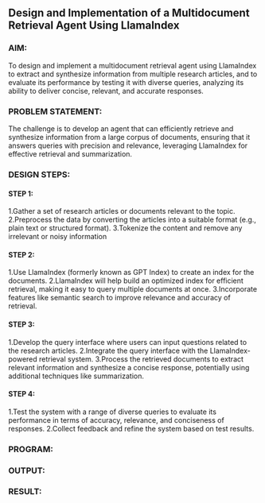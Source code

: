 ## Design and Implementation of a Multidocument Retrieval Agent Using LlamaIndex

### AIM:
To design and implement a multidocument retrieval agent using LlamaIndex to extract and synthesize information from multiple research articles, and to evaluate its performance by testing it with diverse queries, analyzing its ability to deliver concise, relevant, and accurate responses.

### PROBLEM STATEMENT:
The challenge is to develop an agent that can efficiently retrieve and synthesize information from a large corpus of documents, ensuring that it answers queries with precision and relevance, leveraging LlamaIndex for effective retrieval and summarization.
### DESIGN STEPS:

#### STEP 1:
1.Gather a set of research articles or documents relevant to the topic.
2.Preprocess the data by converting the articles into a suitable format (e.g., plain text or structured format).
3.Tokenize the content and remove any irrelevant or noisy information
#### STEP 2:
1.Use LlamaIndex (formerly known as GPT Index) to create an index for the documents.
2.LlamaIndex will help build an optimized index for efficient retrieval, making it easy to query multiple documents at once.
3.Incorporate features like semantic search to improve relevance and accuracy of retrieval.
#### STEP 3:
1.Develop the query interface where users can input questions related to the research articles.
2.Integrate the query interface with the LlamaIndex-powered retrieval system.
3.Process the retrieved documents to extract relevant information and synthesize a concise response, potentially using additional techniques like summarization.
#### STEP 4:
1.Test the system with a range of diverse queries to evaluate its performance in terms of accuracy, relevance, and conciseness of responses.
2.Collect feedback and refine the system based on test results.
### PROGRAM:

### OUTPUT:

### RESULT:
